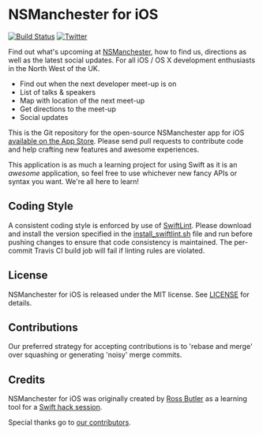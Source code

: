 # NSManchester for iOS

[![Build Status](https://travis-ci.org/NSManchester/nsmanchester-app-ios.svg?branch=master)](https://travis-ci.org/NSManchester/nsmanchester-app-ios)
[![Twitter](https://img.shields.io/badge/twitter-%40NSManchester-blue.svg)](http://twitter.com/NSManchester)

Find out what's upcoming at [NSManchester](http://www.meetup.com/NSManchester/), how to find us, directions as well as the latest social updates. For all iOS / OS X development enthusiasts in the North West of the UK.

* Find out when the next developer meet-up is on
* List of talks & speakers
* Map with location of the next meet-up
* Get directions to the meet-up
* Social updates

This is the Git repository for the open-source NSManchester app for iOS [available on the App Store](https://itunes.apple.com/gb/app/nsmanchester/id1081057321?mt=8). Please send pull requests to contribute code and help crafting new features and awesome experiences.

This application is as much a learning project for using Swift as it is an _awesome_ application, so feel free to use whichever new fancy APIs or syntax you want. We're all here to learn!

## Coding Style

A consistent coding style is enforced by use of [SwiftLint](https://github.com/realm/SwiftLint). Please download and install the version specified in the [install_swiftlint.sh](install_swiftlint.sh) file and run before pushing changes to ensure that code consistency is maintained. The per-commit Travis CI build job will fail if linting rules are violated.

## License

NSManchester for iOS is released under the MIT license. See [LICENSE](LICENSE.md) for details.

## Contributions

Our preferred strategy for accepting contributions is to 'rebase and merge' over squashing or generating 'noisy' merge commits.

## Credits

NSManchester for iOS was originally created by [Ross Butler](https://github.com/rwbutler/) as a learning tool for a [Swift hack session](https://medium.com/@rwbutler/nsmanchester-swift-hack-session-15b145f11d4).

Special thanks go to [our contributors](https://github.com/NSManchester/nsmanchester-app-ios/contributors).